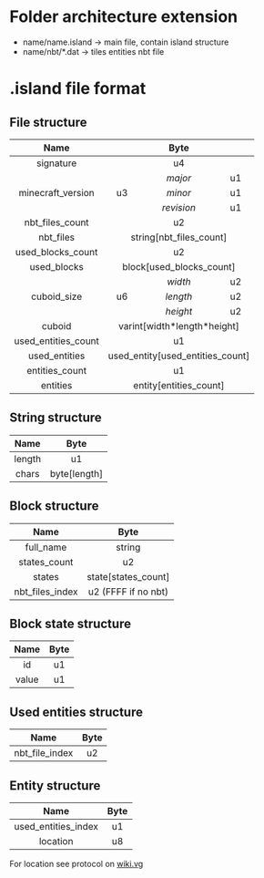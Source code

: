 # Folder architecture extension 
* name/name.island -> main file, contain island structure
* name/nbt/*.dat -> tiles entities nbt file

# .island file format

## File structure

<table style="text-align:center">
<thead>
  <tr>
    <th>Name</th>
    <th colspan="3">Byte</th>
  </tr>
</thead>
<tbody>
  <tr>
    <td>signature</td>
    <td colspan="3">u4</td>
  </tr>
  <tr>
    <td rowspan="3">minecraft_version</td>
    <td rowspan="3">u3</td>
    <td style="font-style:italic">major</td>
    <td>u1</td>
  </tr>
  <tr>
    <td style="font-style:italic">minor</td>
    <td>u1</td>
  </tr>
  <tr>
    <td style="font-style:italic">revision</td>
    <td>u1</td>
  </tr>
  <tr>
    <td>nbt_files_count</td>
    <td colspan="3">u2</td>
  </tr>
  <tr>
    <td>nbt_files</td>
    <td colspan="3">string[nbt_files_count]</td>
  </tr>
  <tr>
    <td>used_blocks_count</td>
    <td colspan="3">u2</td>
  </tr>
  <tr>
    <td>used_blocks</td>
    <td colspan="3">block[used_blocks_count]</td>
  </tr>
  <tr>
    <td rowspan="3">cuboid_size</td>
    <td rowspan="3">u6</td>
    <td style="font-style:italic">width</td>
    <td>u2</td>
  </tr>
  <tr>
    <td style="font-style:italic">length</td>
    <td>u2</td>
  </tr>
  <tr>
    <td style="font-style:italic">height</td>
    <td>u2</td>
  </tr>
  <tr>
    <td>cuboid</td>
    <td colspan="3">varint[width*length*height]</td>
  </tr>
  <tr>
    <td>used_entities_count</td>
    <td colspan="3">u1</td>
  </tr>
  <tr>
    <td>used_entities</td>
    <td colspan="3">used_entity[used_entities_count]</td>
  </tr>

  <tr>
    <td>entities_count</td>
    <td colspan="3">u1</td>
  </tr>
  <tr>
    <td>entities</td>
    <td colspan="3">entity[entities_count]</td>
  </tr>
</tbody>
</table>

## String structure

<table style="text-align:center">
<thread>
  <tr>
    <th>Name</th>
    <th colspan="3">Byte</th>
  </tr>
</thread>
<tbody>
  <tr>
    <td>length</td>
    <td>u1</td>
  </tr>
  <tr>
    <td>chars</td>
    <td>byte[length]</td>
  </tr>
</tbody>
</table>

## Block structure

<table style="text-align:center">
<thead>
  <tr>
    <th>Name</th>
    <th colspan="3">Byte</th>
  </tr>
</thead>
<tbody>
  <tr>
    <td>full_name<br></td>
    <td colspan="3">string<br></td>
  </tr>
  <tr>
    <td rowspan="3">states_count</td>
    <td colspan="3" rowspan="3">u2</td>
  </tr>
  <tr>
  </tr>
  <tr>
  </tr>
  <tr>
    <td>states</td>
    <td>state[states_count]</td>
  <tr>
    <td>nbt_files_index</td>
    <td>u2 (FFFF if no nbt)</td>
  </tr>
</tbody>
</table>

## Block state structure

<table style="text-align:center">
<thead>
  <tr>
    <th>Name</th>
    <th>Byte</th>
  </tr>
</thead>
<tbody>
  <tr>
    <td>id</td>
    <td>u1</td>
  </tr>
  <tr>
    <td>value</td>
    <td>u1</td>
  </tr>
</tbody>
</table>

## Used entities structure

<table style="text-align:center">
<thead>
  <tr>
    <th>Name</th>
    <th>Byte</th>
  </tr>
</thead>
<tbody>
  <tr>
    <td>nbt_file_index</td>
    <td>u2</td>
  </tr>
</tbody>
</table>

## Entity structure

<table style="text-align:center">
<thead>
  <tr>
    <th>Name</th>
    <th colspan="3">Byte</th>
  </tr>
</thead>
<tbody>
  <tr>
    <td>used_entities_index</td>
    <td colspan="3">u1</td>
  </tr>
  <tr>
    <td>location</td>
    <td>u8</td>
  </tr>
</tbody>
</table>

For location see protocol on [wiki.vg](https://wiki.vg/Protocol#Position)